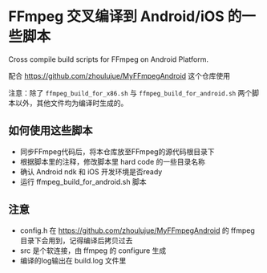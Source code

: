 # FFmpeg 交叉编译到 Android/iOS 的一些脚本
Cross compile build scripts for FFmpeg on Android Platform.

配合 https://github.com/zhoulujue/MyFFmpegAndroid 这个仓库使用

注意：除了 `ffmpeg_build_for_x86.sh` 与 `ffmpeg_build_for_android.sh` 两个脚本以外，其他文件均为编译时生成的。

## 如何使用这些脚本

- 同步FFmpeg代码后，将本仓库放至FFmpeg的源代码根目录下
- 根据脚本里的注释，修改脚本里 hard code 的一些目录名称
- 确认 Android ndk 和 iOS 开发环境是否ready
- 运行 ffmpeg_build_for_android.sh 脚本

## 注意

- config.h 在 https://github.com/zhoulujue/MyFFmpegAndroid 的 ffmpeg 目录下会用到，记得编译后拷贝过去
- src 是个软连接，由 ffmpeg 的 configure 生成
- 编译的log输出在 build.log 文件里
